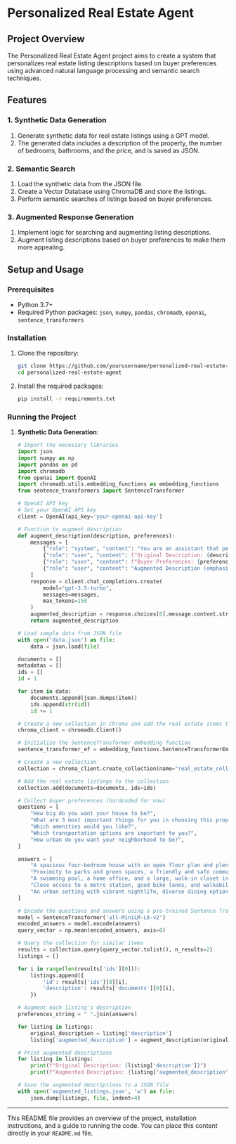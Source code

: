 # Personalized Real Estate Agent

## Project Overview

The Personalized Real Estate Agent project aims to create a system that personalizes real estate listing descriptions based on buyer preferences using advanced natural language processing and semantic search techniques.

## Features

### 1. Synthetic Data Generation
1. Generate synthetic data for real estate listings using a GPT model.
2. The generated data includes a description of the property, the number of bedrooms, bathrooms, and the price, and is saved as JSON.

### 2. Semantic Search
1. Load the synthetic data from the JSON file.
2. Create a Vector Database using ChromaDB and store the listings.
3. Perform semantic searches of listings based on buyer preferences.

### 3. Augmented Response Generation
1. Implement logic for searching and augmenting listing descriptions.
2. Augment listing descriptions based on buyer preferences to make them more appealing.

## Setup and Usage

### Prerequisites
- Python 3.7+
- Required Python packages: `json`, `numpy`, `pandas`, `chromadb`, `openai`, `sentence_transformers`

### Installation

1. Clone the repository:
    ```sh
    git clone https://github.com/yourusername/personalized-real-estate-agent.git
    cd personalized-real-estate-agent
    ```

2. Install the required packages:
    ```sh
    pip install -r requirements.txt
    ```

### Running the Project

1. **Synthetic Data Generation**:
    ```python
    # Import the necessary libraries
    import json
    import numpy as np
    import pandas as pd
    import chromadb
    from openai import OpenAI
    import chromadb.utils.embedding_functions as embedding_functions
    from sentence_transformers import SentenceTransformer

    # OpenAI API key
    # Set your OpenAI API key
    client = OpenAI(api_key='your-openai-api-key')

    # Function to augment description
    def augment_description(description, preferences):
        messages = [
            {"role": "system", "content": "You are an assistant that personalizes property descriptions based on buyer preferences. Emphasize the aspects related to the preferences without altering factual information."},
            {"role": "user", "content": f"Original Description: {description}"},
            {"role": "user", "content": f"Buyer Preferences: {preferences}"},
            {"role": "user", "content": "Augmented Description (emphasizing buyer preferences while maintaining factual integrity):"}
        ]
        response = client.chat_completions.create(
            model="gpt-3.5-turbo",
            messages=messages,
            max_tokens=150
        )
        augmented_description = response.choices[0].message.content.strip()
        return augmented_description

    # Load sample data from JSON file
    with open('data.json') as file:
        data = json.load(file)

    documents = []
    metadatas = []
    ids = []
    id = 1

    for item in data:
        documents.append(json.dumps(item))
        ids.append(str(id))
        id += 1

    # Create a new collection in Chroma and add the real estate items to it
    chroma_client = chromadb.Client()

    # Initialize the SentenceTransformer embedding function
    sentence_transformer_ef = embedding_functions.SentenceTransformerEmbeddingFunction(model_name="all-MiniLM-L6-v2")

    # Create a new collection
    collection = chroma_client.create_collection(name="real_estate_collection", embedding_function=sentence_transformer_ef, metadata={"hnsw:space": "cosine"})

    # Add the real estate listings to the collection
    collection.add(documents=documents, ids=ids)

    # Collect buyer preferences (hardcoded for now)
    questions = [
        "How big do you want your house to be?",
        "What are 3 most important things for you in choosing this property?",
        "Which amenities would you like?",
        "Which transportation options are important to you?",
        "How urban do you want your neighborhood to be?",
    ]

    answers = [
        "A spacious four-bedroom house with an open floor plan and plenty of natural light.",
        "Proximity to parks and green spaces, a friendly and safe community, and modern home features.",
        "A swimming pool, a home office, and a large, walk-in closet in the master bedroom.",
        "Close access to a metro station, good bike lanes, and walkability to daily necessities.",
        "An urban setting with vibrant nightlife, diverse dining options, and cultural attractions within walking distance.",
    ]

    # Encode the questions and answers using a pre-trained Sentence Transformer model
    model = SentenceTransformer('all-MiniLM-L6-v2')
    encoded_answers = model.encode(answers)
    query_vector = np.mean(encoded_answers, axis=0)

    # Query the collection for similar items
    results = collection.query(query_vector.tolist(), n_results=2)
    listings = []

    for i in range(len(results['ids'][0])):
        listings.append({
            'id': results['ids'][0][i],
            'description': results['documents'][0][i],
        })

    # Augment each listing's description
    preferences_string = " ".join(answers)

    for listing in listings:
        original_description = listing['description']
        listing['augmented_description'] = augment_description(original_description, preferences_string)

    # Print augmented descriptions
    for listing in listings:
        print(f"Original Description: {listing['description']}")
        print(f"Augmented Description: {listing['augmented_description']}\n")

    # Save the augmented descriptions to a JSON file
    with open('augmented_listings.json', 'w') as file:
        json.dump(listings, file, indent=4)
    ```

---

This README file provides an overview of the project, installation instructions, and a guide to running the code. You can place this content directly in your `README.md` file.
